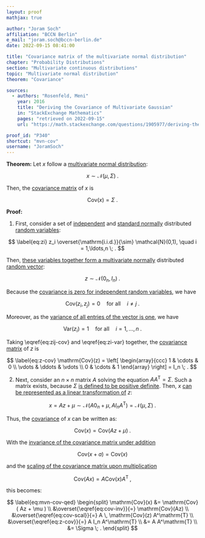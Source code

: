 ```yaml
---
layout: proof
mathjax: true

author: "Joram Soch"
affiliation: "BCCN Berlin"
e_mail: "joram.soch@bccn-berlin.de"
date: 2022-09-15 08:41:00

title: "Covariance matrix of the multivariate normal distribution"
chapter: "Probability Distributions"
section: "Multivariate continuous distributions"
topic: "Multivariate normal distribution"
theorem: "Covariance"

sources:
  - authors: "Rosenfeld, Meni"
    year: 2016
    title: "Deriving the Covariance of Multivariate Gaussian"
    in: "StackExchange Mathematics"
    pages: "retrieved on 2022-09-15"
    url: "https://math.stackexchange.com/questions/1905977/deriving-the-covariance-of-multivariate-gaussian"

proof_id: "P340"
shortcut: "mvn-cov"
username: "JoramSoch"
---
```



**Theorem:** Let $x$ follow a [multivariate normal distribution](/D/mvn):

$$ \label{eq:mvn}
x \sim \mathcal{N}(\mu, \Sigma) \; .
$$

Then, the [covariance matrix](/D/covmat) of $x$ is

$$ \label{eq:mvn-cov}
\mathrm{Cov}(x) = \Sigma \; .
$$


**Proof:**

1) First, consider a set of [independent](/D/ind) and [standard normally](/D/snorm) distributed [random variables](/D/rvar):

$$ \label{eq:zi}
z_i \overset{\mathrm{i.i.d.}}{\sim} \mathcal{N}(0,1), \quad i = 1,\ldots,n \; .
$$

Then, [these variables together form a multivariate normally](/P/mvn-ind) distributed [random vector](/D/rvec):

$$ \label{eq:z}
z \sim \mathcal{N}(0_n, I_n) \; .
$$

Because the [covariance is zero for independent random variables](/P/cov-ind), we have

$$ \label{eq:zij-cov}
\mathrm{Cov}(z_i,z_j) = 0 \quad \text{for all} \quad i \neq j \; .
$$

Moreover, as the [variance of all entries of the vector is one](/P/norm-var), we have

$$ \label{eq:zi-var}
\mathrm{Var}(z_i) = 1 \quad \text{for all} \quad i = 1, \ldots, n \; .
$$

Taking \eqref{eq:zij-cov} and \eqref{eq:zi-var} together, the [covariance matrix](/D/covmat) of $z$ is

$$ \label{eq:z-cov}
\mathrm{Cov}(z) = \left[ \begin{array}{ccc} 1 & \cdots & 0 \\ \vdots & \ddots & \vdots \\ 0 & \cdots & 1 \end{array} \right] = I_n \; .
$$

2) Next, consider an $n \times n$ matrix $A$ solving the equation $A A^\mathrm{T} = \Sigma$. Such a matrix exists, because $\Sigma$ [is defined to be positive definite](/D/mvn). Then, $x$ [can be represented as a linear transformation of](/P/mvn-ltt) $z$:

$$ \label{eq:x-z}
x = Az + \mu \sim \mathcal{N}(A 0_n + \mu, A I_n A^\mathrm{T}) = \mathcal{N}(\mu, \Sigma) \; .
$$

Thus, the [covariance](/D/cov) of $x$ can be written as:

$$ \label{eq:x-mean}
\mathrm{Cov}(x) = \mathrm{Cov}( Az + \mu ) \; .
$$

With the [invariance of the covariance matrix under addition](/P/cov-inv)

$$ \label{eq:cov-inv}
\mathrm{Cov}(x + a) = \mathrm{Cov}(x)
$$

and the [scaling of the covariance matrix upon multiplication](/P/cov-scal)

$$ \label{eq:cov-scal}
\mathrm{Cov}(Ax) = A \mathrm{Cov}(x) A^\mathrm{T} \; ,
$$

this becomes:

$$ \label{eq:mvn-cov-qed}
\begin{split}
\mathrm{Cov}(x) &= \mathrm{Cov}( Az + \mu ) \\
&\overset{\eqref{eq:cov-inv}}{=} \mathrm{Cov}(Az) \\
&\overset{\eqref{eq:cov-scal}}{=} A \, \mathrm{Cov}(z) A^\mathrm{T} \\
&\overset{\eqref{eq:z-cov}}{=} A I_n A^\mathrm{T} \\
&= A A^\mathrm{T} \\
&= \Sigma \; .
\end{split}
$$
